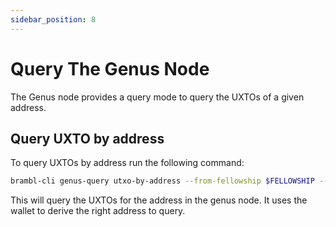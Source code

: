 ```yaml
---
sidebar_position: 8
---
```


# Query The Genus Node

The Genus node provides a query mode to query the UXTOs of a given address. 

## Query UXTO by address

To query UXTOs by address run the following command:

```bash
brambl-cli genus-query utxo-by-address --from-fellowship $FELLOWSHIP --from-template $LOCK_TEMPLATE -h $HOST --port $PORT --walletdb $WALLET
```

This will query the UXTOs for the address in the genus node. It uses the wallet to derive the right address to query.